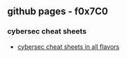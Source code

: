 ## github pages - f0x7C0

### cybersec cheat sheets 

- [cybersec cheat sheets in all flavors](sec-cheat-sheet.md)

